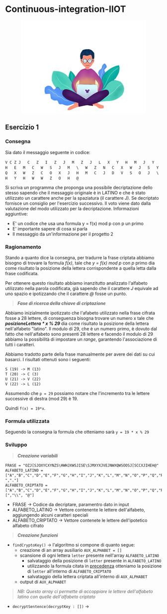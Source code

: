 # Continuous-integration-IIOT

<p align="center">
  <img src="/ref/logo.png?raw=true" />
</p>

## Esercizio 1

### Consegna

Sia dato il messaggio seguente in codice:

 `V C Z J	C	Z	I	Z	J	M	Z	J	L	X	Y	H	M	J	Y	H	E	M	C	W	S	J	M	\	W	Z	N	C	X	W	J	S	Y	Q	X	W	Z	C	O	X	J	H	M	C	J	D	V	S	O	J	\	H	Y	H	W	W	Z	O	H	@`

Si scriva un programma che proponga una possibile decriptazione dello stesso sapendo che il messaggio originale è in LATINO e che è stato utilizzato un carattere anche per la spaziatura (il carattere J). Se decriptato fornisce un consiglio per l'esercizio successivo. Il voto viene dato dalla valutazione del modo utilizzato per la decriptazione. Informazioni aggiuntive:
- E' un codice che usa una formula y = f(x) mod p con p un primo
- E' importante sapere di cosa si parla
- Il messaggio da un'informazione per il progetto 2

### Ragionamento

Stando a quanto dice la consegna, per tradurre la frase criptata abbiamo bisogno di trovare la formula *f(x)*, tale che *y = f(x) mod p* con *p* primo dia come risultato la posizione
della lettera corrispondente a quella letta dalla frase codificata.

Per ottenere questo risultato abbiamo inanzitutto analizzato l'alfabeto utilizzato nella parola codificata, già sapendo che il carattere *J* equivale ad uno spazio e
ipotizzando che il carattere *@* fosse un punto.

> ***Fase di ricerca della chiave di criptazione***

Abbiamo inizialmente ipotizzato che l'afabeto utilizzato nella frase cifrata fosse a 28 lettere, di conseguenza bisogna trovare un numero x tale che ***posizioneLettera * x % 29*** dia come risultato la posizione della lettera nell'alfabeto "latino". Il modulo di 29, che è un numero primo, è dovuto dal fatto che nell'alfabeto sono presenti
28 lettere e facendo il modulo di 29 abbiamo la possibilità di impostare un *range*, garantendo l'associazione di tutti i caratteri.

Abbiamo tradotto parte della frase manualmente per avere dei dati su cui basarci. I risultati ottenuti sono i seguenti:

```
S (19) -> M (13)
T (20) -> C (3)
U (21) -> V (22)
V (22) -> L (12)
```
Assumendo che `p = 29` possiamo notare che l'incremento tra le lettere successive di destra (mod 29) è 19. 

Quindi `f(x) = 19*x`.

### Formula utilizzata

Seguendo la consegna la formula che otteniamo sarà `y = 19 * x % 29` 

### Sviluppo

> ***Creazione variabili***
```
FRASE = "OZJ[SJOXYCXYNZS\HWHJXWSJISE\SJMXYXJVEJNWXQWSOOSJ[SCCXJIHEH@"
ALFABETO_LATINO =   ["A","B","C","D","E","F","G","H","I","J","K","L","M","N","O","P","Q","R","S","T","U","V","W","X","Y","Z","\\"," ","."] 
ALFABETO_CRIPTATO = ["A","B","C","D","E","F","G","H","I","J","K","L","M","N","O","P","Q","R","S","T","U","V","W","X","Y","Z","[","\\", "@"]
```
- FRASE → Codice da decriptare, paramentro dato in input
- ALFABETO_LATINO → Vettore contenente le lettere dell'alfabeto, aggiungendo alcuni caratteri speciali
- ALFABETO_CRIPTATO → Vettore contenete le lettere dell'ipotetico alfabeto cifrato

> ***Creazione funzioni***
- `findCryptoKey()` → l'algoritmo si compone di quanto segue:
  - creazione di an array ausiliario `AUX_ALPHABET = []` 
  - scansione di ogni lettera `letter` presente nell'array `ALFABETO_LATINO` 
    - salvataggio della posizione di `letter` presente in `ALFABETO_LATINO`
    - utilizzando la formula citata in [precedenza](https://github.com/MarcoCollarini/Continuous-integration-IIOT/blob/main/README.md#formula-utilizzata) otteniamo la posizione       di `letter` all'interno di `ALFABETO_CRIPTATO`
    - salvataggio della lettera criptata all'interno di `AUX_ALPHABET`
  - output di `AUX_ALPHABET`
> *NB: Questo array ci permette di accoppiare le lettere dell'alfabeto latino con quelle dell'alfabeto criptato*
    
- `decryptSentence(decryptKey : [])` → 


